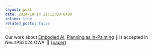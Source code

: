 ```yaml
---
layout: post
date: 2024-10-14 11:11:00-0400
inline: true
related_posts: false
---
```


Our work about <a href=''>Embodied AI</a>, <a href='https://joeyy5588.github.io/planning-as-inpainting.github.io/'>Planning as In-Painting</a> :robot: is accepted in NeurIPS2024 OWA. :rocket: [<a href='https://arxiv.org/abs/2312.01097'>paper</a>]
